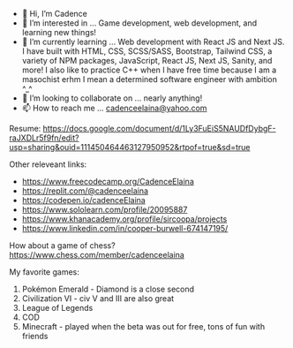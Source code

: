- 👋 Hi, I’m Cadence 
- 👀 I’m interested in ... Game development, web development, and learning new things!
- 🌱 I’m currently learning ... Web development with React JS and Next JS. I have built with HTML, CSS, SCSS/SASS, Bootstrap, Tailwind CSS, a variety of NPM packages, JavaScript, React JS, Next JS, Sanity, and more! I also like to practice C++ when I have free time because I am a masochist erhm I mean a determined software engineer with ambition ^_^ 
- 💞️ I’m looking to collaborate on ... nearly anything!
- 📫 How to reach me ... cadenceelaina@yahoo.com 

Resume: https://docs.google.com/document/d/1Ly3FuEiS5NAUDfDybgF-raJXDLr5f9fn/edit?usp=sharing&ouid=111450464463127950952&rtpof=true&sd=true

Other releveant links: 
- https://www.freecodecamp.org/CadenceElaina
- https://replit.com/@cadenceelaina
- https://codepen.io/cadenceElaina
- https://www.sololearn.com/profile/20095887
- https://www.khanacademy.org/profile/sircoopa/projects
- https://www.linkedin.com/in/cooper-burwell-674147195/
 
How about a game of chess? https://www.chess.com/member/cadenceelaina

My favorite games: 
1. Pokémon Emerald - Diamond is a close second
2. Civilization VI - civ V and III are also great
3. League of Legends
4. COD 
5. Minecraft - played when the beta was out for free, tons of fun with friends
